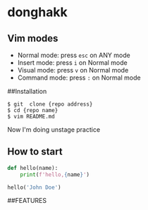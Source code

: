 # donghakk

## Vim modes
- Normal mode: press `esc` on ANY mode
- Insert mode: press `i` on Normal mode
- Visual mode: press `v` on Normal mode
- Command mode: press `:` on Normal mode

##Installation

```shell
$ git  clone {repo address}
$ cd {repo name}
$ vim README.md
```
Now I'm doing unstage practice
## How to start

```python
def hello(name):
    print(f'hello,{name}')

hello('John Doe')
```

##FEATURES
